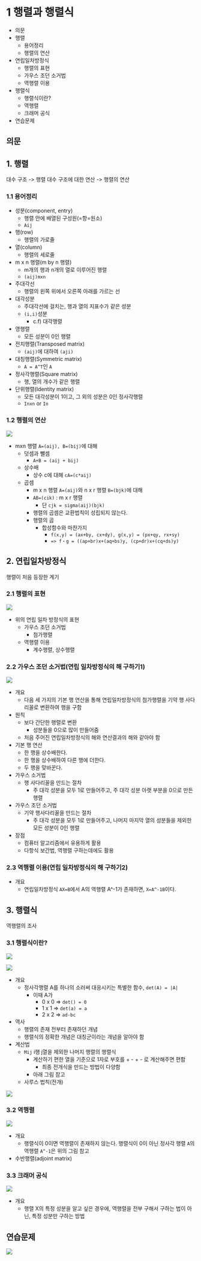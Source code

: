 # 1 행렬과 행렬식

- 의문
- 행렬
  - 용어정리
  - 행렬의 연산
- 연립일차방정식
  - 행렬의 표현
  - 가우스 조던 소거법
  - 역행렬 이용
- 행렬식
  - 행렬식이란?
  - 역행렬
  - 크래머 공식
- 연습문제

## 의문

## 1. 행렬

대수 구조 -> 행렬
대수 구조에 대한 연산 -> 행렬의 연산

### 1.1 용어정리

- 성분(component, entry)
  - 행렬 안에 배열된 구성원(=항=원소)
  - `Aij`
- 행(row)
  - 행렬의 가로줄
- 열(column)
  - 행렬의 세로줄
- m x n 행렬(m by n 행렬)
  - m개의 행과 n개의 열로 이루어진 행렬
  - `(aij)mxn`
- 주대각선
  - 행렬의 왼쪽 위에서 오른쪽 아래를 가르는 선
- 대각성분
  - 주대각선에 걸치는, 행과 열의 지표수가 같은 성분
  - `(i,i)`성분
    - c.f) 대각행렬
- 영행렬
  - 모든 성분이 0인 행렬
- 전치행렬(Transposed matrix)
  - `(aij)`에 대하여 `(aji)`
- 대칭행렬(Symmetric matrix)
  - `A = A^T`인 `A`
- 정사각행렬(Square matrix)
  - 행, 열의 개수가 같은 행렬
- 단위행렬(Identity matrix)
  - 모든 대각성분이 1이고, 그 외의 성분은 0인 정사각행렬
  - `Inxn` or `In`

### 1.2 행렬의 연산

![](./images/ch1/matrix_operation1.png)

- mxn 행렬 `A=(aij), B=(bij)`에 대해
  - 덧셈과 뺄셈
    - `A+B = (aij + bij)`
  - 상수배
    - 상수 c에 대해 `cA=(c*aij)`
  - 곱셈
    - m x n 행렬 `A=(aij)`와 n x r 행렬 `B=(bjk)`에 대해
    - `AB=(cik)` : m x r 행렬
      - 단 `cjk = sigma(aij)(bjk)`
    - 행렬의 곱셈은 교환법칙이 성립되지 않는다.
    - 행렬의 곱
      - 합성함수와 마찬가지
        - `f(x,y) = (ax+by, cx+dy), g(x,y) = (px+qy, rx+sy)`
        - `=> f・g = ((ap+br)x+(aq+bs)y, (cp+dr)x+(cq+ds)y)`

## 2. 연립일차방정식

행렬이 처음 등장한 계기

### 2.1 행렬의 표현

![](./images/ch1/matrix_expression1.png)

- 위의 연립 일차 방정식의 표현
  - 가우스 조던 소거법
    - 첨가행렬
  - 역행렬 이용
    - 계수행렬, 상수행렬

### 2.2 가우스 조던 소거법(연립 일차방정식의 해 구하기1)

![](./images/ch1/gauss_jordon1.png)

- 개요
  - 다음 세 가지의 기본 행 연산을 통해 연립일차방정식의 첨가행렬을 기약 행 사다리꼴로 변환하여 행을 구함
- 원칙
  - 보다 간단한 행렬로 변환
    - 성분들을 0으로 많이 만들어줌
  - 처음 주어진 연립일차방정식의 해와 연산결과의 해와 같아야 함
- 기본 행 연산
  - 한 행을 상수배한다.
  - 한 행을 상수배하여 다른 행에 더한다.
  - 두 행을 맞바꾼다.
- 가우스 소거법
  - 행 사다리꼴을 만드는 절차
    - 주 대각 성분을 모두 1로 만들어주고, 주 대각 성분 아랫 부분을 0으로 만든 행렬
- 가우스 조던 소거법
  - 기약 행사다리꼴을 만드는 절차
    - 주 대각 성분을 모두 1로 만들어주고, 나머지 마지막 열의 성분들을 제외한 모든 성분이 0인 행렬
- 장점
  - 컴퓨터 알고리즘에서 유용하게 활용
  - 다항식 보간법, 역행렬 구하는데에도 활용

### 2.3 역행렬 이용(연립 일차방정식의 해 구하기2)

- 개요
  - 연립일차방정식 `AX=B`에서 A의 역행렬 A^-1가 존재하면, `X=A^-1B`이다.

## 3. 행렬식

역행렬의 조사

### 3.1 행렬식이란?

![](./images/ch1/determinant1.png)

![](./images/ch1/determinant2.png)

- 개요
  - 정사각행렬 A를 하나의 소러써 대응시키는 특별한 함수, `det(A) = |A|`
    - 이때 A가
      - 0 x 0 => `det() = 0`
      - 1 x 1 => `det(a) = a`
      - 2 x 2 => `ad-bc`
- 역사
  - 행렬의 존재 전부터 존재하던 개념
  - 행렬식의 정확한 개념은 대칭군이라는 개념을 알아야 함
- 계산법
  - `Mij` i행 j열을 제외한 나머지 행렬의 행렬식
    - 계산하기 편한 열을 기준으로 1자로 부호를 + - + - 로 계산해주면 편함
      - 최종 전개식을 만드는 방법이 다양함
    - 아래 그림 참고
  - 사루스 법칙(전개)

![](./images/ch1/determinant3.png)

### 3.2 역행렬

![](./images/ch1/reverse_matrix3.png)

- 개요
  - 행렬식이 0이면 역행렬이 존재하지 않는다. 행렬식이 0이 아닌 정사각 행렬 `A`의 역행렬 `A^-1`은 위의 그림 참고
- 수반행렬(adjoint matrix)

### 3.3 크래머 공식

![](./images/ch1/cramer.png)

- 개요
  - 행렬 X의 특정 성분을 알고 싶은 경우에, 역행렬을 전부 구해서 구하는 법이 아닌, 특정 성분만 구하는 방법

## 연습문제

![](./images/ch1/practice1.png)
